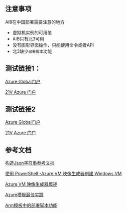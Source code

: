 ## 注意事项
AIB在中国部署需要注意的地方
- 虚拟机实例的可用值
- AIB只有北3可用
- 没有图形界面操作，只能使用命令或者API
- 北3缺少`部署脚本`功能

  
##  测试链接1：

[Azure Global门户](https://portal.azure.com/#create/Microsoft.Template/uri/https%3A%2F%2Fraw.githubusercontent.com%2Fkukisama%2FMeiShaDaYong%2Fmain%2FAIB%2Fazuredeploy21v.json) 

[21V Azure 门户](https://portal.azure.cn/#create/Microsoft.Template/uri/https%3A%2F%2Fraw.githubusercontent.com%2Fkukisama%2FMeiShaDaYong%2Fmain%2FAIB%2Fazuredeploy21v.json) 

## 测试链接2
[Azure Global门户](https://portal.azure.com/#create/Microsoft.Template/uri/https%3A%2F%2Fraw.githubusercontent.com%2Fkukisama%2FMeiShaDaYong%2Fmain%2FAIB%2Fazuredeploy.json) 

[21V Azure 门户](https://portal.azure.cn/#create/Microsoft.Template/uri/https%3A%2F%2Fraw.githubusercontent.com%2Fkukisama%2FMeiShaDaYong%2Fmain%2FAIB%2Fazuredeploy.json) 

## 参考文档

[构造Json字符串参考文档](https://learn.microsoft.com/en-us/azure/templates/microsoft.virtualmachineimages/imagetemplates?pivots=deployment-language-arm-template)

[使用 PowerShell -Azure VM 映像生成器创建 Windows VM ](https://learn.microsoft.com/en-us/azure/virtual-machines/windows/image-builder-powershell)

[Azure VM 映像生成器概述](https://learn.microsoft.com/en-us/azure/virtual-machines/image-builder-overview?tabs=azure-powershell)

[Azure模板最佳实践](https://github.com/MicrosoftDocs/azure-docs/blob/main/articles/azure-resource-manager/templates/best-practices.md)

[Arm模板中的部署脚本功能](https://learn.microsoft.com/en-us/azure/templates/microsoft.resources/deploymentscripts?pivots=deployment-language-arm-template)

